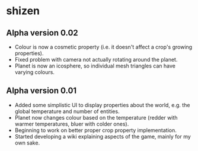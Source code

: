 # shizen

## Alpha version 0.02

* Colour is now a cosmetic property (i.e. it doesn't affect a crop's growing properties).
* Fixed problem with camera not actually rotating around the planet.
* Planet is now an icosphere, so individual mesh triangles can have varying colours.

## Alpha version 0.01

* Added some simplistic UI to display properties about the world, e.g. the global temperature and number of entities.
* Planet now changes colour based on the temperature (redder with warmer temperatures, bluer with colder ones).
* Beginning to work on better proper crop property implementation.
* Started developing a wiki explaining aspects of the game, mainly for my own sake.
